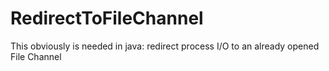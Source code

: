 # RedirectToFileChannel
This obviously is needed in java: redirect process I/O to an already opened File Channel
